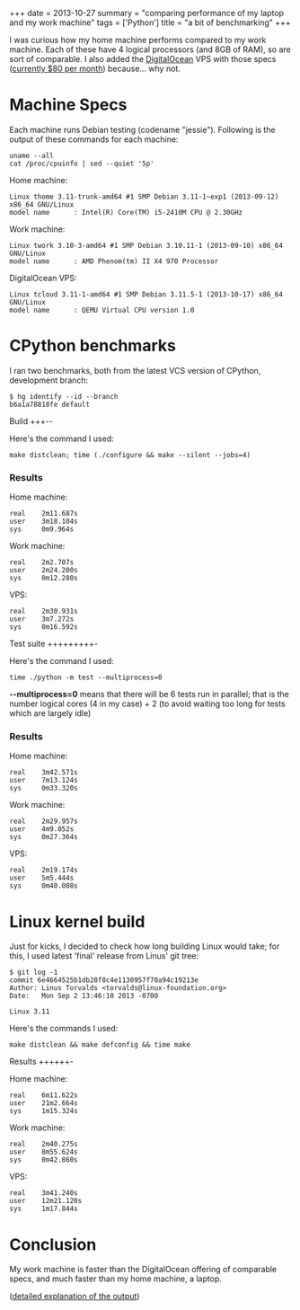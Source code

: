 +++
date = 2013-10-27
summary = "comparing performance of my laptop and my work machine"
tags = ['Python']
title = "a bit of benchmarking"
+++

I was curious how my home machine performs compared to my work machine.
Each of these have 4 logical processors (and 8GB of RAM), so are sort of
comparable. I also added the [DigitalOcean] VPS with those specs
([currently \$80 per month]) because\... why not.

Machine Specs
=============

Each machine runs Debian testing (codename \"jessie\"). Following is the
output of these commands for each machine:

    uname --all
    cat /proc/cpuinfo | sed --quiet '5p'

Home machine:

    Linux thome 3.11-trunk-amd64 #1 SMP Debian 3.11-1~exp1 (2013-09-12) x86_64 GNU/Linux
    model name      : Intel(R) Core(TM) i5-2410M CPU @ 2.30GHz

Work machine:

    Linux twork 3.10-3-amd64 #1 SMP Debian 3.10.11-1 (2013-09-10) x86_64 GNU/Linux
    model name      : AMD Phenom(tm) II X4 970 Processor

DigitalOcean VPS:

    Linux tcloud 3.11-1-amd64 #1 SMP Debian 3.11.5-1 (2013-10-17) x86_64 GNU/Linux
    model name      : QEMU Virtual CPU version 1.0

CPython benchmarks
==================

I ran two benchmarks, both from the latest VCS version of CPython,
development branch:

    $ hg identify --id --branch
    b6a1a78818fe default

Build
+++--

Here\'s the command I used:

    make distclean; time (./configure && make --silent --jobs=4)

### Results

Home machine:

    real    2m11.687s
    user    3m18.104s
    sys     0m9.964s

Work machine:

    real    2m2.707s
    user    2m24.200s
    sys     0m12.280s

VPS:

    real    2m30.931s
    user    3m7.272s
    sys     0m16.592s

Test suite
+++++++++-

Here\'s the command I used:

    time ./python -m test --multiprocess=0

**\--multiprocess=0** means that there will be 6 tests run in parallel;
that is the number logical cores (4 in my case) + 2 (to avoid waiting
too long for tests which are largely idle)

### Results

Home machine:

    real    3m42.571s
    user    7m13.124s
    sys     0m33.320s

Work machine:

    real    2m29.957s
    user    4m9.052s
    sys     0m27.364s

VPS:

    real    2m19.174s
    user    5m5.444s
    sys     0m40.008s

Linux kernel build
==================

Just for kicks, I decided to check how long building Linux would take;
for this, I used latest \'final\' release from Linus\' git tree:

    $ git log -1
    commit 6e4664525b1db28f8c4e1130957f70a94c19213e
    Author: Linus Torvalds <torvalds@linux-foundation.org>
    Date:   Mon Sep 2 13:46:10 2013 -0700

    Linux 3.11

Here\'s the commands I used:

    make distclean && make defconfig && time make

Results
++++++-

Home machine:

    real    6m11.622s
    user    21m2.664s
    sys     1m15.324s

Work machine:

    real    2m40.275s
    user    8m55.624s
    sys     0m42.860s

VPS:

    real    3m41.240s
    user    12m21.120s
    sys     1m17.844s

Conclusion
==========

My work machine is faster than the DigitalOcean offering of comparable
specs, and much faster than my home machine, a laptop.

([detailed explanation of the output])

  [DigitalOcean]: https://www.digitalocean.com/?refcode=25b4887810cc
  [currently \$80 per month]: https://www.digitalocean.com/pricing
  [detailed explanation of the output]: http://stackoverflow.com/a/556411/321731
